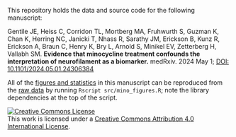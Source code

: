 This repository holds the data and source code for the following manuscript:

Gentile JE, Heiss C, Corridon TL, Mortberg MA, Fruhwurth S, Guzman K, Chan K, Herring NC, Janicki T, Nhass R, Sarathy JM, Erickson B, Kunz R, Erickson A, Braun C, Henry K, Bry L, Arnold S, Minikel EV, Zetterberg H, Vallabh SM. **Evidence that minocycline treatment confounds the interpretation of neurofilament as a biomarker.** medRxiv. 2024 May 1; [DOI: 10.1101/2024.05.01.24306384](https://doi.org/10.1101/2024.05.01.24306384)

All of the [figures and statistics](/display_items) in this manuscript can be reproduced from the [raw data](/data) by running `Rscript src/mino_figures.R`; note the library dependencies at the top of the script.

<a rel="license" href="http://creativecommons.org/licenses/by/4.0/"><img alt="Creative Commons License" style="border-width:0" src="https://i.creativecommons.org/l/by/4.0/88x31.png" /></a><br />This work is licensed under a <a rel="license" href="http://creativecommons.org/licenses/by/4.0/">Creative Commons Attribution 4.0 International License</a>.
